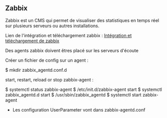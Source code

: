 ## Zabbix



Zabbix est un CMS qui permet de visualiser des statistiques en temps réel sur plusieurs serveurs ou autres installations.


Lien de l'intégration et téléchargement zabbix : [Intégration et téléchargement de zabbix](https://www.zabbix.com/fr/download?zabbix=5.0&os_distribution=debian&os_version=10_buster&db=mysql&ws=nginx)


Des agents zabbix doivent êtres placé sur les serveurs d'écoute


Créer un fichier de config sur un agent :


   $ mkdir zabbix_agentd.conf.d

start, restart, reload or stop zabbix-agent :

  $ systemctl status zabbix-agent
  $ /etc/init.d/zabbix-agent start
  $ systemctl zabbix_agentd.d start
  $ /usr/sbin/zabbix_agentd
  $ systemctl start zabbix-agent

- Les configuration UserParameter vont dans zabbix-agentd.conf
